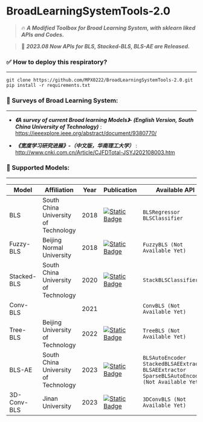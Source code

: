 # BroadLearningSystemTools-2.0



> 🔥 ***A Modified Toolbox for Broad Learning System, with sklearn liked APIs and Codes.***

> 📌 ***2023.08 Now APIs for BLS, Stacked-BLS, BLS-AE are Released.***

### ✅ How to deploy this respiratory?
---
```
git clone https://github.com/MPX0222/BroadLearningSystemTools-2.0.git
pip install -r requirements.txt
```

### 💬 Surveys of Broad Learning System:
---
* ***《A survey of current Broad learning Models》- (English Version, South China University of Technology)*** : https://ieeexplore.ieee.org/abstract/document/9380770/

* ***《宽度学习研究进展》-（中文版，华南理工大学）*** : http://www.cnki.com.cn/Article/CJFDTotal-JSYJ202108003.htm



### 💭 Supported Models:
---

| Model | Affiliation | Year | Publication | Available API |
|-------|-------|-------|-------|-------|
| BLS | South China University of Technology | 2018 | [![Static Badge](https://img.shields.io/badge/Paper-TNNLS_2018-brightgreen?logo=Arxiv)](https://ieeexplore.ieee.org/abstract/document/7987745/) | `BLSRegressor` `BLSClassifier` |
|Fuzzy-BLS| Beijing Normal University| 2018 |[![Static Badge](https://img.shields.io/badge/Paper-TCYB_2018-brightgreen?logo=Arxiv)](https://ieeexplore.ieee.org/stamp/stamp.jsp?tp=&arnumber=8432091)| `FuzzyBLS (Not Available Yet)` |
|Stacked-BLS| South China University of Technology | 2020 |[![Static Badge](https://img.shields.io/badge/Paper-TSMC_2020-brightgreen?logo=Arxiv)]()| `StackBLSClassifier` |
|Conv-BLS|| 2021 |  | `ConvBLS (Not Available Yet)` |
|Tree-BLS| Beijing University of Technology | 2022 |[![Static Badge](https://img.shields.io/badge/Paper-TNNLS_2022-brightgreen?logo=Arxiv)]()| `TreeBLS (Not Available Yet)` |
|BLS-AE| South China University of Technology | 2023 |[![Static Badge](https://img.shields.io/badge/Paper-TKDE_2023-brightgreen?logo=Arxiv)]()| `BLSAutoEncoder` `StackedBLSAEExtractor` `BLSAEExtractor` `SparseBLSAutoEncoder (Not Available Yet)`|
|3D-Conv-BLS| Jinan University| 2023 |[![Static Badge](https://img.shields.io/badge/Paper-Frontiers_2023-brightgreen?logo=Arxiv)]()| `3DConvBLS (Not Available Yet)` |



